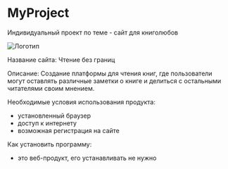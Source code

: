 # MyProject
Индивидуальный проект по теме - сайт для книголюбов

![Логотип](https://fsd.multiurok.ru/html/2025/01/04/s_67787205dcc83/phpugNMz6_11A-PLA-VR-24g_html_1b438369c6040181.png)

Название сайта:
Чтение без границ

Описание:
Создание платформы для чтения книг, где пользователи могут оставлять различные заметки о книге и делиться с остальными читателями своим мнением.

Необходимые условия использования продукта:
- установленный браузер
- доступ к интернету
- возможная регистрация на сайте

Как установить программу:
- это веб-продукт, его устанавливать не нужно
